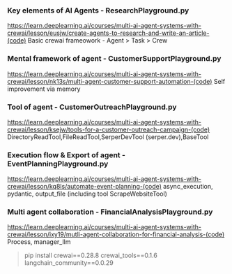 ### Key elements of AI Agents - ResearchPlayground.py
https://learn.deeplearning.ai/courses/multi-ai-agent-systems-with-crewai/lesson/eusjw/create-agents-to-research-and-write-an-article-(code)
Basic crewai frameowork - Agent > Task > Crew

### Mental framework of agent - CustomerSupportPlayground.py
https://learn.deeplearning.ai/courses/multi-ai-agent-systems-with-crewai/lesson/nk13s/multi-agent-customer-support-automation-(code)
Self improvement via memory

### Tool of agent - CustomerOutreachPlayground.py
https://learn.deeplearning.ai/courses/multi-ai-agent-systems-with-crewai/lesson/ksejw/tools-for-a-customer-outreach-campaign-(code)
DirectoryReadTool,FileReadTool,SerperDevTool (serper.dev),BaseTool


### Execution flow & Export of agent - EventPlanningPlayground.py
https://learn.deeplearning.ai/courses/multi-ai-agent-systems-with-crewai/lesson/kq8ls/automate-event-planning-(code)
async_execution, pydantic, output_file (including tool ScrapeWebsiteTool)

### Multi agent collaboration - FinancialAnalysisPlayground.py
https://learn.deeplearning.ai/courses/multi-ai-agent-systems-with-crewai/lesson/ixy19/mutli-agent-collaboration-for-financial-analysis-(code)
Process, manager_llm

> pip install crewai==0.28.8 crewai_tools==0.1.6 langchain_community==0.0.29
